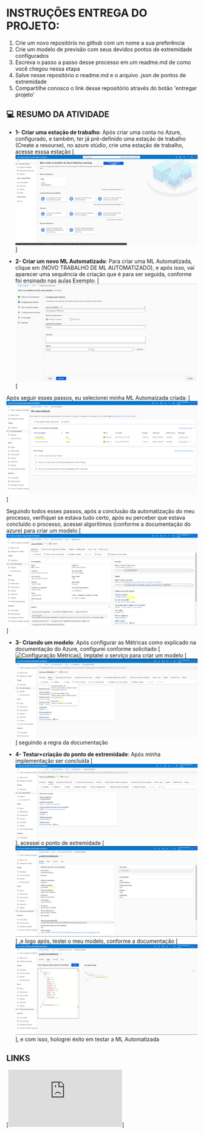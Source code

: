 # INSTRUÇÕES ENTREGA DO PROJETO:
1. Crie um novo repositório no github com um nome a sua preferência
2. Crie um modelo de previsão com seus devidos pontos de extremidade configurados
3. Escreva o passo a passo desse processo em um readme.md de como você chegou nessa etapa
4. Salve nesse repositório o readme.md e o arquivo .json de pontos de extremidade
5. Compartilhe conosco o link desse repositório através do botão 'entregar projeto'



## 💻 RESUMO DA ATIVIDADE

- **1- Criar uma estação de trabalho**: Após criar uma conta no Azure, configurado, e também, ter já pré-definido uma estação de trabalho (Create a resourse), no azure stúdio, crie uma estação de trabalho, acesse esssa estação 
[![Estção de trabalho](01.png)]


- **2- Criar um novo ML Automatizado**: Para criar uma ML Automatizada, clique em (NOVO TRABALHO DE ML AUTOMATIZADO), e após isso, vai aparecer uma sequência de criação que é para ser seguida, conforme foi ensinado nas aulas
Exemplo: [![Passo a Passo para realizar o trabalho](1.1.png)]

Após seguir esses passos, eu selecionei minha ML Automaizada criada:
 [![ML Alugueldebike](1.png)]

 Seguindo todos esses passos, após a conclusão da automatização do meu processo, verifiquei se estava tudo certo, após eu perceber que estava concluído o processo, acessei algorítimos (conforme a documentação do azure) para criar um modelo
  [![Acessando algorítimo para criar modelo](2.png)]

- **3- Criando um modelo**: Após configurar as Métricas como explicado na documentação do Azure, configurei conforme solicitado [![Configuração Métricas](3.1png)], implatei o serviço para criar um modelo [![Configuração Métricas](3.0.png)] seguindo a regra da documentação


- **4- Testar+criação do ponto de extremidade**: Após minha implementação ser concluída [![Ponto Criado](3.png)], acessei o ponto de extremidade [![Sucesso](4.png)] ,e logo após, testei o meu modelo, conforme a documentação [![Testando Modelo](5.png)], e com isso, hologrei éxito em testar a ML Automatizada

## LINKS

[![ML AUTOMATIZADA](http://ff1db2f5-c07b-4738-b7ba-011433ef5fc4.eastus.azurecontainer.io/swagger.json)]